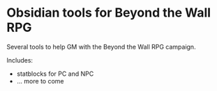# Obsidian tools for Beyond the Wall RPG

Several tools to help GM with the Beyond the Wall RPG campaign.

Includes:

-   statblocks for PC and NPC
-   ... more to come
